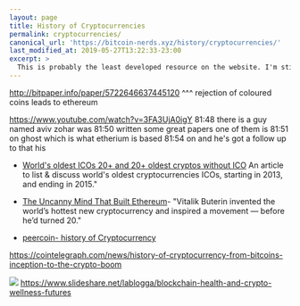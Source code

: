 ```yaml
---
layout: page
title: History of Cryptocurrencies
permalink: cryptocurrencies/
canonical_url: 'https://bitcoin-nerds.xyz/history/cryptocurrencies/'
last_modified_at: 2019-05-27T13:22:33-23:00
excerpt: >
  This is probably the least developed resource on the website. I'm still busy picking up on all the pre-history.
---
```


http://bitpaper.info/paper/5722646637445120
^^^ rejection of coloured coins leads to ethereum

https://www.youtube.com/watch?v=3FA3UjA0igY
81:48
there is a guy named aviv zohar was
81:50
written some great papers one of them is
81:51
on ghost which is what etherium is based
81:54
on and he's got a follow up to that his 


* [World's oldest ICOs 20+ and 20+ oldest cryptos without ICO](https://steemit.com/crypto/@sxiii/oldest-icos)
An article to list & discuss world's oldest cryptocurrencies ICOs, starting in 2013, and ending in 2015."

* [The Uncanny Mind That Built Ethereum](https://www.wired.com/2016/06/the-uncanny-mind-that-built-ethereum/)- "Vitalik Buterin invented the world’s hottest new cryptocurrency and inspired a movement — before he’d turned 20."

* [peercoin- history of Cryptocurrency](https://github.com/peercoin/peercoin/wiki/history-of-cryptocurrency)


https://cointelegraph.com/news/history-of-cryptocurrency-from-bitcoins-inception-to-the-crypto-boom


![](https://i.imgur.com/940KZVQ.png)
https://www.slideshare.net/lablogga/blockchain-health-and-crypto-wellness-futures